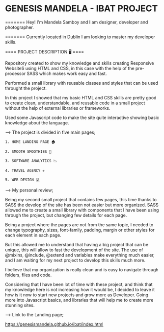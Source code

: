 # GENESIS MANDELA - IBAT PROJECT
======= Hey! I'm Mandela Samboy and I am designer, developer and photographer.

======= Currently located in Dublin I am looking to master my developer skills.

==== PROJECT DESCRIPTION 🖥️ ====

Repository created to show my knowledge and skills creating Responsive WebsiteS using HTML and CSS, in this case with the help of the pre-processor SASS which makes work easy and fast. 

Performed a small library with reusable classes and styles that can be used throught the project.

In this project I showed that my basic HTML and CSS skills are pretty good to create clean, understandable, and reusable code in a small project without the help of external libraries or frameworks.

Used some Javascript code to make the site quite interactive showing basic knowledge about the language.

--> The project is divided in five main pages;

    1. HOME LANDING PAGE 🏠

    2. SMOOTH SMOOTHIES 🍹

    3. SOFTWARE ANALYTICS 📉

    4. TRAVEL AGENCY ✈️

    5. WEB DESIGN 💻

--> My personal review;

Being my second small project that contains few pages, this time thanks to SASS the develop of the site has been not easier but more organized. SASS allowed me to create a small library with components that I have been using through the project, but changing few details for each page. 

Being a project where the pages are not from the same topic, I needed to change typography, sizes, font-family, padding, margin or other styles for each element in each page.

But this allowed me to understand that having a big project that can be unique, this will allow to fast the development of the site. The use of @mixins, @include, @extend and variables make everything much easier, and I am waiting for my next project to develop this skills much more.

I believe that my organization is really clean and is easy to navigate through folders, files and code.

Considering that I have been lot of time with these project, and think that my knowledge here is not increasing how it would be, I decided to leave it how is it now to start new projects and grow more as Developer. Going more into Javascript basics, and libraries that will help me to create more stunning sites.

--> Link to the Landing page;

https://genesismandela.github.io/ibat/index.html
